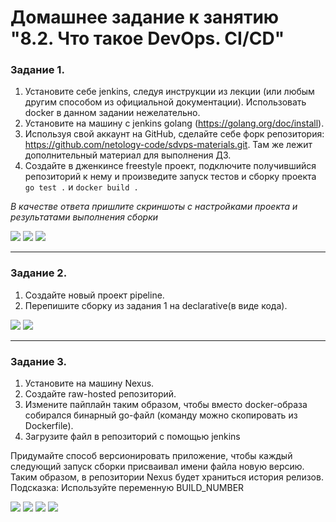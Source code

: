 # Домашнее задание к занятию "8.2.  Что такое DevOps. СI/СD"

### Задание 1.

1. Установите себе jenkins, следуя инструкции из лекции (или любым другим способом из официальной документации). Использовать docker в данном задании нежелательно.
2. Установите на машину с jenkins golang (https://golang.org/doc/install).
3. Используя свой аккаунт на GitHub, сделайте себе форк репозитория: https://github.com/netology-code/sdvps-materials.git. Там же лежит дополнительный материал для выполнения ДЗ.
3. Создайте в дженкинсе freestyle проект, подключите получившийся репозиторий к нему и произведите запуск тестов и сборку проекта ```go test .``` и  ```docker build .```

*В качестве ответа пришлите скриншоты с настройками проекта и результатами выполнения сборки*

![](https://github.com/guillotine666/nah/blob/master/git/homeworks/tmp/8.2.1.3.png)
![](https://github.com/guillotine666/nah/blob/master/git/homeworks/tmp/8.2.1.1.png)
![](https://github.com/guillotine666/nah/blob/master/git/homeworks/tmp/8.2.1.2.png)


---

### Задание 2.

1. Создайте новый проект pipeline.
2. Перепишите сборку из задания 1 на declarative(в виде кода).

![](https://github.com/guillotine666/nah/blob/master/git/homeworks/tmp/8.2.2.2.png)
![](https://github.com/guillotine666/nah/blob/master/git/homeworks/tmp/8.2.2.1.png)

---

### Задание 3.

1. Установите на машину Nexus.
1. Создайте raw-hosted репозиторий.
1. Измените пайплайн таким образом, чтобы вместо docker-образа собирался бинарный go-файл (команду можно скопировать из Dockerfile).
1. Загрузите файл в репозиторий с помощью jenkins

Придумайте способ версионировать приложение, чтобы каждый следующий запуск сборки присваивал имени файла новую версию. Таким образом, в репозитории Nexus будет храниться история релизов.
Подсказка: Используйте переменную BUILD_NUMBER

![](https://github.com/guillotine666/nah/blob/master/git/homeworks/tmp/8.2.3.2.png)
![](https://github.com/guillotine666/nah/blob/master/git/homeworks/tmp/8.2.3.1.png)
![](https://github.com/guillotine666/nah/blob/master/git/homeworks/tmp/8.2.3.3.png)
![](https://github.com/guillotine666/nah/blob/master/git/homeworks/tmp/8.2.3.4.png)
